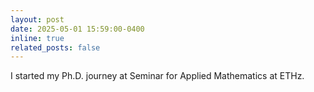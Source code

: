 ```yaml
---
layout: post
date: 2025-05-01 15:59:00-0400
inline: true
related_posts: false
---
```

I started my Ph.D. journey at Seminar for Applied Mathematics at ETHz.


